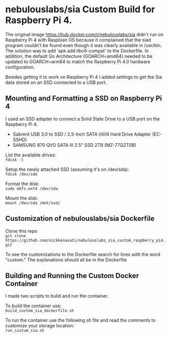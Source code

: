 # nebulouslabs/sia Custom Build for Raspberry Pi 4.
The original image https://hub.docker.com/r/nebulouslabs/sia didn't run on Raspberry Pi 4 with Raspbian OS because it complained that the siad program couldn't be found even though it was clearly available in /usr/bin. The solution was to add 'apk add libc6-compat' to the Dockerfile. In addition, the default Go Architecture (GOARCH=amd64) needed to be updated to GOARCH=arm64 to match the Raspberry Pi 4.0 hardware configuration.

Besides getting it to work on Raspberry Pi 4 I added settings to get the Sia data stored on an SSD connected to a USB port.

## Mounting and Formatting a SSD on Raspberry Pi 4
I used an SSD adapter to connect a Solid State Drive to a USB port on the Raspberry Pi 4.
* Sabrent USB 3.0 to SSD / 2.5-Inch SATA I/II/III Hard Drive Adapter (EC-SSHD)
* SAMSUNG 870 QVO SATA III 2.5" SSD 2TB (MZ-77Q2T0B)

List the available drives: \
`fdisk -l`

Setup the newly attached SSD (assuming it's on /dev/sda): \
`fdisk /dev/sda`

Format the disk: \
`sudo mkfs.ext4 /dev/sda`

Mount the disk: \
`mount /dev/sda /mnt/ssd/`

## Customization of nebulouslabs/sia Dockerfile
Clone this repo \
`git clone https://github.com/nickkanavati/nebulouslabs_sia_custom_raspberry_pi4.git`

To see the customizations to the Dockerfile search for lines with the word "custom." The explanations should all be in the Dockerfile

## Building and Running the Custom Docker Container
I made two scripts to bulid and run the container.

To build the container use: \
`build_custom_sia_dockerfile.sh`

To run the container use the following sh file and read the comments to customize your storage location: \
`run_custum_sia.sh`

